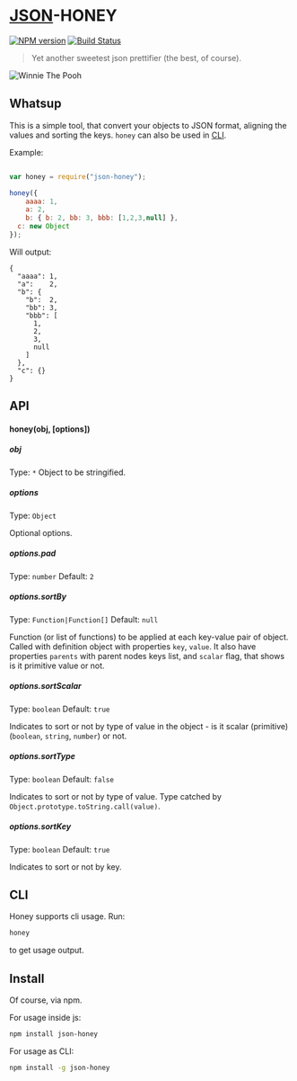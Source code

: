 # [JSON](http://json.org)-HONEY

[![NPM version](https://badge.fury.io/js/json-honey.svg)](http://badge.fury.io/js/json-honey)
[![Build Status](https://travis-ci.org/gobwas/json-honey.svg?branch=master)](https://travis-ci.org/gobwas/json-honey)

> Yet another sweetest json prettifier (the best, of course).

![Winnie The Pooh](http://www.valdosta.edu/~kddykes/pooh_hunny.jpg)

## Whatsup

This is a simple tool, that convert your objects to JSON format, aligning the values and sorting the keys.
`honey` can also be used in [CLI](#cli).

Example:

```js

var honey = require("json-honey");

honey({
	aaaa: 1,
	a: 2,
	b: { b: 2, bb: 3, bbb: [1,2,3,null] },
  c: new Object
});
```

Will output:

```
{
  "aaaa": 1,
  "a":    2,
  "b": {
    "b":  2,
    "bb": 3,
    "bbb": [
      1,
      2,
      3,
      null
    ]
  },
  "c": {}
}
```

## API

#### honey(obj, [options])

##### obj
Type: `*`
Object to be stringified.

##### options
Type: `Object`

Optional options.

##### options.pad
Type: `number`
Default: `2`

##### options.sortBy
Type: `Function|Function[]`
Default: `null`

Function (or list of functions) to be applied at each key-value pair of object. Called with definition object with properties `key`, `value`.
It also have properties `parents` with parent nodes keys list, and `scalar` flag, that shows is it primitive value or not.

##### options.sortScalar
Type: `boolean`
Default: `true`

Indicates to sort or not by type of value in the object - is it scalar (primitive) (`boolean`, `string`, `number`) or not.

##### options.sortType
Type: `boolean`
Default: `false`

Indicates to sort or not by type of value. Type catched by `Object.prototype.toString.call(value)`.

##### options.sortKey
Type: `boolean`
Default: `true`

Indicates to sort or not by key.

## CLI

Honey supports cli usage. Run:

```bash
honey
```

to get usage output.

## Install

Of course, via npm.

For usage inside js:

```bash
npm install json-honey
```

For usage as CLI:

```bash
npm install -g json-honey
```
